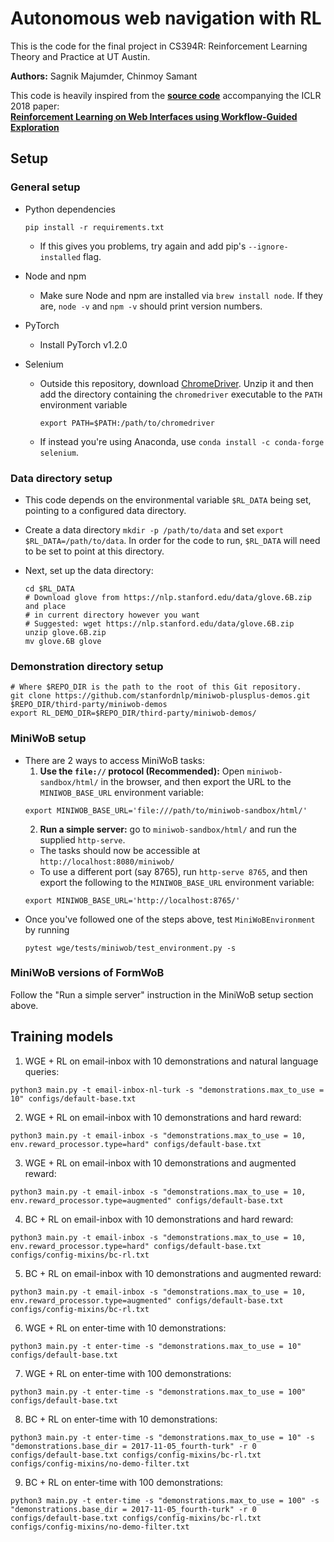 # Autonomous web navigation with RL
 This is the code for the final project in CS394R: Reinforcement Learning Theory and Practice at UT Austin.

**Authors:** Sagnik Majumder, Chinmoy Samant 

This code is heavily inspired from the [**source code**](https://github.com/stanfordnlp/wge) accompanying the ICLR 2018 paper:  
[**Reinforcement Learning on Web Interfaces using Workflow-Guided Exploration**](https://arxiv.org/abs/1802.08802)


## Setup

### General setup

- Python dependencies
  ```
  pip install -r requirements.txt
  ```
  - If this gives you problems, try again and add pip's ```--ignore-installed```
  flag.

- Node and npm
  - Make sure Node and npm are installed via ```brew install node```. If they 
  are, ```node -v``` and ```npm -v``` should print version numbers.

- PyTorch
  - Install PyTorch v1.2.0

- Selenium
  - Outside this repository, download
    [ChromeDriver](https://sites.google.com/a/chromium.org/chromedriver/downloads).
    Unzip it and then add the directory containing the `chromedriver` executable
    to the `PATH` environment variable
    ```
    export PATH=$PATH:/path/to/chromedriver
    ```
  - If instead you're using Anaconda,
    use ```conda install -c conda-forge selenium```.

### Data directory setup

- This code depends on the environmental variable ```$RL_DATA``` being set,
  pointing to a configured data directory.

- Create a data directory ```mkdir -p /path/to/data``` and set ```export
  $RL_DATA=/path/to/data```. In order for the code to run, ```$RL_DATA```
  will need to be set to point at this directory.

- Next, set up the data directory:
  ```
  cd $RL_DATA
  # Download glove from https://nlp.stanford.edu/data/glove.6B.zip and place
  # in current directory however you want
  # Suggested: wget https://nlp.stanford.edu/data/glove.6B.zip
  unzip glove.6B.zip
  mv glove.6B glove
  ```

### Demonstration directory setup

```
# Where $REPO_DIR is the path to the root of this Git repository.
git clone https://github.com/stanfordnlp/miniwob-plusplus-demos.git $REPO_DIR/third-party/miniwob-demos
export RL_DEMO_DIR=$REPO_DIR/third-party/miniwob-demos/
```

### MiniWoB setup

- There are 2 ways to access MiniWoB tasks:
  1. **Use the `file://` protocol (Recommended):**
    Open `miniwob-sandbox/html/` in the browser,
    and then export the URL to the `MINIWOB_BASE_URL` environment variable:
    ```
    export MINIWOB_BASE_URL='file:///path/to/miniwob-sandbox/html/'
    ```
  2. **Run a simple server:** go to `miniwob-sandbox/html/` and run the supplied `http-serve`.
    - The tasks should now be accessible at `http://localhost:8080/miniwob/`
    - To use a different port (say 8765), run `http-serve 8765`, and then
    export the following to the `MINIWOB_BASE_URL` environment variable:
    ```
    export MINIWOB_BASE_URL='http://localhost:8765/'
    ```
- Once you've followed one of the steps above, test `MiniWoBEnvironment` by running
  ```
  pytest wge/tests/miniwob/test_environment.py -s
  ```

### MiniWoB versions of FormWoB

Follow the "Run a simple server" instruction in the MiniWoB setup section above.

## Training models

1) WGE + RL on email-inbox with 10 demonstrations and natural language queries:
```
python3 main.py -t email-inbox-nl-turk -s "demonstrations.max_to_use = 10" configs/default-base.txt
```
2) WGE + RL on email-inbox with 10 demonstrations and hard reward:
```
python3 main.py -t email-inbox -s "demonstrations.max_to_use = 10, env.reward_processor.type=hard" configs/default-base.txt
```

3) WGE + RL on email-inbox with 10 demonstrations and augmented reward:
```
python3 main.py -t email-inbox -s "demonstrations.max_to_use = 10, env.reward_processor.type=augmented" configs/default-base.txt
```

4) BC + RL on email-inbox with 10 demonstrations and hard reward:
```
python3 main.py -t email-inbox -s "demonstrations.max_to_use = 10, env.reward_processor.type=hard" configs/default-base.txt configs/config-mixins/bc-rl.txt
```

5) BC + RL on email-inbox with 10 demonstrations and augmented reward:
```
python3 main.py -t email-inbox -s "demonstrations.max_to_use = 10, env.reward_processor.type=augmented" configs/default-base.txt configs/config-mixins/bc-rl.txt
```

6) WGE + RL on enter-time with 10 demonstrations:
```
python3 main.py -t enter-time -s "demonstrations.max_to_use = 10" configs/default-base.txt
```

7) WGE + RL on enter-time with 100 demonstrations:
```
python3 main.py -t enter-time -s "demonstrations.max_to_use = 100" configs/default-base.txt
```

8) BC + RL on enter-time with 10 demonstrations:
```
python3 main.py -t enter-time -s "demonstrations.max_to_use = 10" -s "demonstrations.base_dir = 2017-11-05_fourth-turk" -r 0 configs/default-base.txt configs/config-mixins/bc-rl.txt configs/config-mixins/no-demo-filter.txt
```

9) BC + RL on enter-time with 100 demonstrations:
```
python3 main.py -t enter-time -s "demonstrations.max_to_use = 100" -s "demonstrations.base_dir = 2017-11-05_fourth-turk" -r 0 configs/default-base.txt configs/config-mixins/bc-rl.txt configs/config-mixins/no-demo-filter.txt
```